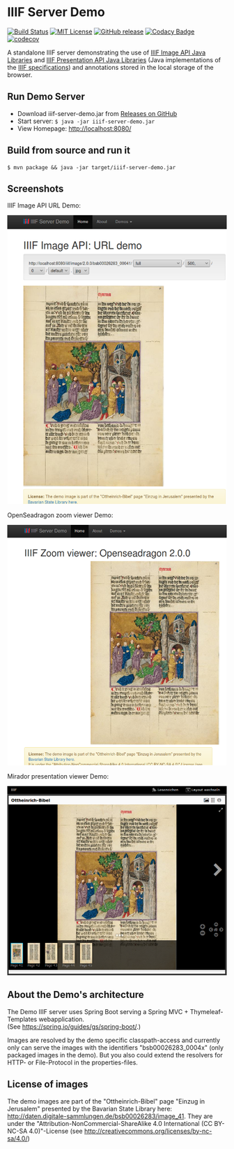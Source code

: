 # IIIF Server Demo

[![Build Status](https://travis-ci.org/dbmdz/iiif-server-demo.svg?branch=master)](https://travis-ci.org/dbmdz/iiif-server-demo)
[![MIT License](https://img.shields.io/badge/license-MIT-blue.svg)](LICENSE)
[![GitHub release](https://img.shields.io/github/release/dbmdz/iiif-server-demo.svg?maxAge=2592000)](https://github.com/dbmdz/iiif-server-demo/releases)
[![Codacy Badge](https://api.codacy.com/project/badge/Grade/961bd34d44d748f3acdff4cf98c68e6e)](https://www.codacy.com/app/ralf-eichinger/iiif-server-demo?utm_source=github.com&amp;utm_medium=referral&amp;utm_content=dbmdz/iiif-server-demo&amp;utm_campaign=Badge_Grade)
[![codecov](https://codecov.io/gh/dbmdz/iiif-server-demo/branch/master/graph/badge.svg)](https://codecov.io/gh/dbmdz/iiif-server-demo)

A standalone IIIF server demonstrating the use of [IIIF Image API Java Libraries](https://github.com/dbmdz/iiif-image-api "IIIF Image API Java Libraries") and [IIIF Presentation API Java Libraries](https://github.com/dbmdz/iiif-presentation-api "IIIF Presentation API Java Libraries") (Java implementations of the [IIIF specifications](http://iiif.io/technical-details/ "IIIF specifications")) and annotations stored in the local storage of the browser.

## Run Demo Server

- Download iiif-server-demo.jar from [Releases on GitHub](https://github.com/dbmdz/iiif-server-demo/releases)
- Start server: `$ java -jar iiif-server-demo.jar`
- View Homepage: [http://localhost:8080/](http://localhost:8080/)

## Build from source and run it

```shell
$ mvn package && java -jar target/iiif-server-demo.jar
```

## Screenshots

IIIF Image API URL Demo:

![Image API URL Demo](./doc/images/screenshot-image-api-url.png)

OpenSeadragon zoom viewer Demo:

![OpenSeadragon zoom viewer Demo](./doc/images/screenshot-openseadragon.png)

Mirador presentation viewer Demo:

![Mirador presentation viewer Demo](./doc/images/screenshot-mirador.png)

## About the Demo's architecture

The Demo IIIF server uses Spring Boot serving a Spring MVC + Thymeleaf-Templates webapplication.<br/>
(See <a href="https://spring.io/guides/gs/spring-boot/">https://spring.io/guides/gs/spring-boot/</a>.)

Images are resolved by the demo specific classpath-access and currently only can serve the images with the identifiers "bsb00026283_0004x" (only packaged images in the demo). But you also could extend the resolvers for HTTP- or File-Protocol in the properties-files.

## License of images

The demo images are part of the "Ottheinrich-Bibel" page "Einzug in Jerusalem" presented by the Bavarian State Library here: <a href="http://daten.digitale-sammlungen.de/bsb00026283/image_41">http://daten.digitale-sammlungen.de/bsb00026283/image_41</a>.
They are under the "Attribution-NonCommercial-ShareAlike 4.0 International (CC BY-NC-SA 4.0)"-License (see <a href="http://creativecommons.org/licenses/by-nc-sa/4.0/">http://creativecommons.org/licenses/by-nc-sa/4.0/</a>)